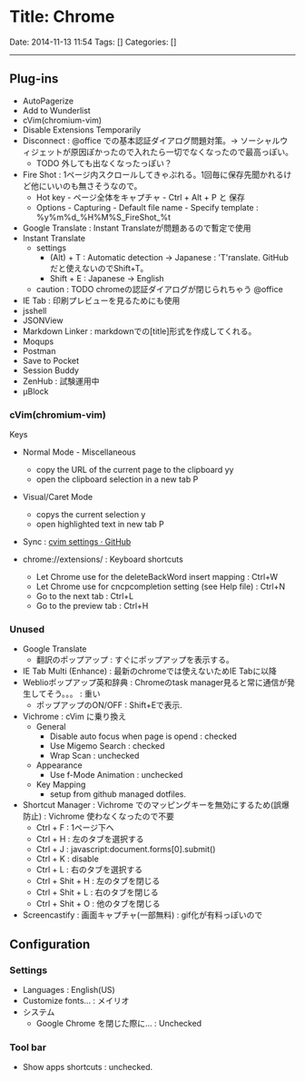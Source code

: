 # Title: Chrome

Date: 2014-11-13 11:54
Tags: []
Categories: []

---

## Plug-ins

* AutoPagerize
* Add to Wunderlist
* cVim(chromium-vim)
* Disable Extensions Temporarily
* Disconnect : @office での基本認証ダイアログ問題対策。-> ソーシャルウィジェットが原因ぽかったので入れたら一切でなくなったので最高っぽい。
	* TODO 外しても出なくなったっぽい？
* Fire Shot : 1ページ内スクロールしてきゃぷれる。1回毎に保存先聞かれるけど他にいいのも無さそうなので。
	* Hot key - ページ全体をキャプチャ - Ctrl + Alt + P と 保存
	* Options - Capturing - Default file name - Specify template :
	%y%m%d_%H%M%S_FireShot_%t
* Google Translate : Instant Translateが問題あるので暫定で使用
* Instant Translate
	* settings
		* (Alt) + T : Automatic detection -> Japanese : 'T'ranslate. GitHubだと使えないのでShift+T。
		* Shift + E : Japanese            -> English
	* caution : TODO chromeの認証ダイアログが閉じられちゃう @office
* IE Tab : 印刷プレビューを見るためにも使用
* jsshell
* JSONView
* Markdown Linker : markdownでの[title]<url>形式を作成してくれる。
* Moqups
* Postman
* Save to Pocket
* Session Buddy
* ZenHub : 試験運用中
* μBlock

### cVim(chromium-vim)

Keys

* Normal Mode - Miscellaneous
	* copy the URL of the current page to the clipboard
			yy
	* open the clipboard selection in a new tab
			P
* Visual/Caret Mode
	* copys the current selection
			y
	* open highlighted text in new tab
			P

* Sync : [cvim settings · GitHub](https://gist.github.com/assout/e4172ddf70f52f05abe2)
* chrome://extensions/ : Keyboard shortcuts
	* Let Chrome use <C-w> for the deleteBackWord insert mapping      : Ctrl+W
	* Let Chrome use <C-n> for cncpcompletion setting (see Help file) : Ctrl+N
	* Go to the next tab                                              : Ctrl+L
	* Go to the preview tab                                           : Ctrl+H

### Unused

* Google Translate
	* 翻訳のポップアップ : すぐにポップアップを表示する。
* IE Tab Multi (Enhance) : 最新のchromeでは使えないためIE Tabに以降
* Weblioポップアップ英和辞典 : Chromeのtask manager見ると常に通信が発生してそう。。。 : 重い
	* ポップアップのON/OFF : Shift+Eで表示.
* Vichrome : cVim に乗り換え
	* General
		* Disable auto focus when page is opend : checked
		* Use Migemo Search : checked
		* Wrap Scan : unchecked
	* Appearance
		* Use f-Mode Animation : unchecked
	* Key Mapping
		* setup from github managed dotfiles.
* Shortcut Manager : Vichrome でのマッピングキーを無効にするため(誤爆防止) : Vichrome 使わなくなったので不要
	* Ctrl + F : 1ページ下へ
	* Ctrl + H : 左のタブを選択する
	* Ctrl + J : javascript:document.forms[0].submit()
	* Ctrl + K : disable
	* Ctrl + L : 右のタブを選択する
	* Ctrl + Shit + H : 左のタブを閉じる
	* Ctrl + Shit + L : 右のタブを閉じる
	* Ctrl + Shit + O : 他のタブを閉じる
* Screencastify : 画面キャプチャ(一部無料) : gif化が有料っぽいので

## Configuration

### Settings

* Languages : English(US)
* Customize fonts... : メイリオ
* システム
	* Google Chrome を閉じた際に... : Unchecked

### Tool bar

* Show apps shortcuts : unchecked.

